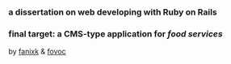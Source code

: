 ### a dissertation on web developing with **Ruby on Rails**
### final target: a CMS-type application for *food services*

by [fanixk](https://github.com/fanixk) & [fovoc](https://github.com/fovoc) 